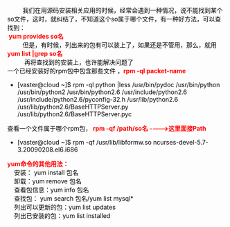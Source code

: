 <!--
author: vaster
date: 2013-08-09 23:18:25
title: 【Linux基础】yum/rpm查找so文件在哪个rpm包
tags: 
category: Linux
status: publish
summary:          我们在用源码安装相关应用的时候，经常会遇到一种情况，说不能找到某个so文件，这时，就纠结了，不知道这个so属于哪个文件，有一种好方法，可以查找到： yum provides so名         但是，有时候，列出来的包有可以装上了，如果还是不管用，那么，就用
-->

<div><span style="color: #000000;">         我们在用源码安装相关应用的时候，经常会遇到一种情况，说不能找到某个so文件，这时，就纠结了，不知道这个so属于哪个文件，有一种好方法，可以查找到：</span></div>
<div><span style="color: #ff0000;"><b> </b><strong>yum provides so名</strong></span></div>
<div><span style="color: #000000;">         但是，有时候，列出来的包有可以装上了，如果还是不管用，那么，就用</span></div>
<div><span style="color: #ff0000;"><strong>yum list |grep so名</strong></span></div>
<div><span style="color: #000000;">          再将查找到的安装上，也许能解决问题了</span></div>
<div></div>
<div><span style="color: #000000;">一个已经安装好的rpm包中包含那些文件 ，<span style="color: #ff0000;"><strong>rpm -ql packet-name</strong></span></span></div>
<ul>
	<li><span style="color: #000000;">[vaster@cloud ~]$ rpm -ql python |less</span>
<span style="color: #000000;"> /usr/bin/pydoc</span>
<span style="color: #000000;"> /usr/bin/python</span>
<span style="color: #000000;"> /usr/bin/python2</span>
<span style="color: #000000;"> /usr/bin/python2.6</span>
<span style="color: #000000;"> /usr/include/python2.6</span>
<span style="color: #000000;"> /usr/include/python2.6/pyconfig-32.h</span>
<span style="color: #000000;"> /usr/lib/python2.6</span>
<span style="color: #000000;"> /usr/lib/python2.6/BaseHTTPServer.py</span>
<span style="color: #000000;"> /usr/lib/python2.6/BaseHTTPServer.pyc</span></li>
</ul>
<span style="color: #000000;">查看一个文件属于哪个rpm包，<span style="color: #ff0000;"><strong> rpm -qf /path/so名 ----&gt;这里面接Path</strong></span></span>
<ul>
	<li><span style="color: #000000;">[vaster@cloud ~]$ rpm -qf /usr/lib/libformw.so</span>
<span style="color: #000000;"> ncurses-devel-5.7-3.20090208.el6.i686</span></li>
</ul>
<div><span style="color: #000000;"><!--more--><span style="color: #ff0000;"><strong>yum命令的其他用法：</strong></span></span></div>
<div><span style="color: #000000;">    安装： yum install 包名</span></div>
<div><span style="color: #000000;">    卸载：yum remove 包名</span></div>
<div><span style="color: #000000;">    查看包信息：yum info 包名</span></div>
<div><span style="color: #000000;">    查找包： yum search 包名/yum list mysql*</span></div>
<div><span style="color: #000000;">    列出可以更新的包：yum list updates</span></div>
<div><span style="color: #000000;">    列出已安装的包：yum list installed</span></div>
<div></div>
<div></div>
<div></div>